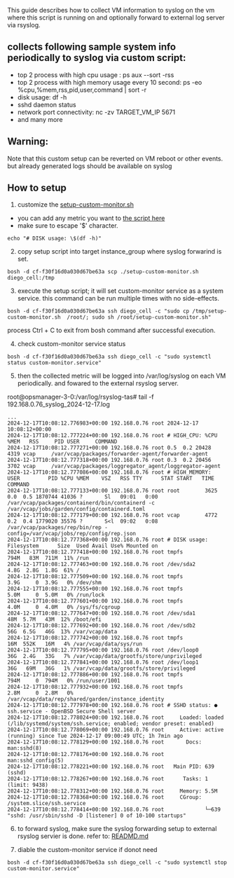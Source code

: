 This guide describes how to collect VM information to syslog on the vm where this script is running on and optionally forward to external log server via rsyslog.

## collects following sample system info periodically to syslog via custom script:
- top 2 process with high cpu usage : ps aux --sort -rss 
- top 2 process with high memory usage every 10 second: ps -eo %cpu,%mem,rss,pid,user,command | sort -r 
- disk usage: df -h
- sshd daemon status
- network port connectivity: nc -zv TARGET_VM_IP 5671
- and many more

## Warning:
Note that this custom setup can be reverted on VM reboot or other events. but already generated logs should be available on syslog

## How to setup

1. customize the [setup-custom-monitor.sh](setup-custom-monitor.sh)
- you can add any metric you want to [the script here](https://github.com/myminseok/pivotal-docs/blob/641074a37857bef0bb2827fe8533ae93ae0266c7/rsyslog/custom-monitor/setup-custom-monitor.sh#L7) 
- make sure to escape '$' character.
```
echo "# DISK usage: \$(df -h)"
```
2. copy setup script into target instance_group where syslog forwarind is set.
```
bosh -d cf-f30f16d0a030d67be63a scp ./setup-custom-monitor.sh diego_cell:/tmp
```

3. execute the setup script; it will set custom-monitor service as a system service. this command can be run multiple times with no side-effects.

```
bosh -d cf-f30f16d0a030d67be63a ssh diego_cell -c "sudo cp /tmp/setup-custom-monitor.sh  /root/; sudo sh /root/setup-custom-monitor.sh"
```
process Ctrl + C to exit from bosh command after successful execution.

4. check custom-monitor service status
```
bosh -d cf-f30f16d0a030d67be63a ssh diego_cell -c "sudo systemctl status custom-monitor.service"
```

5. then the collected metric will be logged into /var/log/syslog on each VM periodically. and fowared to the external rsyslog server.

root@opsmanager-3-0:/var/log/rsyslog-tas# tail -f 192.168.0.76_syslog_2024-12-17.log

```
...
2024-12-17T10:08:12.776983+00:00 192.168.0.76 root 2024-12-17 10:08:12+00:00
2024-12-17T10:08:12.777224+00:00 192.168.0.76 root # HIGH_CPU: %CPU %MEM   RSS     PID USER     COMMAND
2024-12-17T10:08:12.777271+00:00 192.168.0.76 root 0.5  0.2 20428    4319 vcap     /var/vcap/packages/forwarder-agent/forwarder-agent
2024-12-17T10:08:12.777318+00:00 192.168.0.76 root 0.3  0.2 20456    3702 vcap     /var/vcap/packages/loggregator_agent/loggregator-agent
2024-12-17T10:08:12.777086+00:00 192.168.0.76 root # HIGH_MEMORY:  USER         PID %CPU %MEM    VSZ   RSS TTY      STAT START   TIME COMMAND
2024-12-17T10:08:12.777133+00:00 192.168.0.76 root root        3625  0.0  0.5 1870744 41036 ?       Sl   09:01   0:00 /var/vcap/packages/containerd/bin/containerd -c /var/vcap/jobs/garden/config/containerd.toml
2024-12-17T10:08:12.777179+00:00 192.168.0.76 root vcap        4772  0.2  0.4 1779020 35576 ?       S<l  09:02   0:08 /var/vcap/packages/rep/bin/rep -config=/var/vcap/jobs/rep/config/rep.json
2024-12-17T10:08:12.777368+00:00 192.168.0.76 root # DISK usage: Filesystem      Size  Used Avail Use% Mounted on
2024-12-17T10:08:12.777418+00:00 192.168.0.76 root tmpfs           794M   83M  711M  11% /run
2024-12-17T10:08:12.777463+00:00 192.168.0.76 root /dev/sda2       4.8G  2.8G  1.8G  61% /
2024-12-17T10:08:12.777509+00:00 192.168.0.76 root tmpfs           3.9G     0  3.9G   0% /dev/shm
2024-12-17T10:08:12.777555+00:00 192.168.0.76 root tmpfs           5.0M     0  5.0M   0% /run/lock
2024-12-17T10:08:12.777601+00:00 192.168.0.76 root tmpfs           4.0M     0  4.0M   0% /sys/fs/cgroup
2024-12-17T10:08:12.777647+00:00 192.168.0.76 root /dev/sda1        48M  5.7M   43M  12% /boot/efi
2024-12-17T10:08:12.777692+00:00 192.168.0.76 root /dev/sdb2        56G  6.5G   46G  13% /var/vcap/data
2024-12-17T10:08:12.777742+00:00 192.168.0.76 root tmpfs            16M  552K   16M   4% /var/vcap/data/sys/run
2024-12-17T10:08:12.777795+00:00 192.168.0.76 root /dev/loop0       36G  2.4G   33G   7% /var/vcap/data/grootfs/store/unprivileged
2024-12-17T10:08:12.777841+00:00 192.168.0.76 root /dev/loop1       36G   69M   36G   1% /var/vcap/data/grootfs/store/privileged
2024-12-17T10:08:12.777886+00:00 192.168.0.76 root tmpfs           794M     0  794M   0% /run/user/1001
2024-12-17T10:08:12.777932+00:00 192.168.0.76 root tmpfs           2.8M     0  2.8M   0% /var/vcap/data/rep/shared/garden/instance_identity
2024-12-17T10:08:12.777978+00:00 192.168.0.76 root # SSHD status: ● ssh.service - OpenBSD Secure Shell server
2024-12-17T10:08:12.778024+00:00 192.168.0.76 root     Loaded: loaded (/lib/systemd/system/ssh.service; enabled; vendor preset: enabled)
2024-12-17T10:08:12.778069+00:00 192.168.0.76 root     Active: active (running) since Tue 2024-12-17 09:00:49 UTC; 1h 7min ago
2024-12-17T10:08:12.778129+00:00 192.168.0.76 root       Docs: man:sshd(8)
2024-12-17T10:08:12.778176+00:00 192.168.0.76 root             man:sshd_config(5)
2024-12-17T10:08:12.778221+00:00 192.168.0.76 root   Main PID: 639 (sshd)
2024-12-17T10:08:12.778267+00:00 192.168.0.76 root      Tasks: 1 (limit: 9438)
2024-12-17T10:08:12.778312+00:00 192.168.0.76 root     Memory: 5.5M
2024-12-17T10:08:12.778368+00:00 192.168.0.76 root     CGroup: /system.slice/ssh.service
2024-12-17T10:08:12.778414+00:00 192.168.0.76 root             └─639 "sshd: /usr/sbin/sshd -D [listener] 0 of 10-100 startups"
```

6. to forward syslog, make sure the syslog forwarding setup to external rsyslog servier is done. refer to: [READMD.md](..//README.md)

7. diable the custom-monitor service if donot need
```
bosh -d cf-f30f16d0a030d67be63a ssh diego_cell -c "sudo systemctl stop custom-monitor.service"
```
